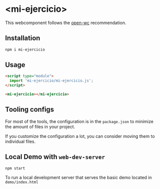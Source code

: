 # \<mi-ejercicio>

This webcomponent follows the [open-wc](https://github.com/open-wc/open-wc) recommendation.

## Installation

```bash
npm i mi-ejercicio
```

## Usage

```html
<script type="module">
  import 'mi-ejercicio/mi-ejercicio.js';
</script>

<mi-ejercicio></mi-ejercicio>
```



## Tooling configs

For most of the tools, the configuration is in the `package.json` to minimize the amount of files in your project.

If you customize the configuration a lot, you can consider moving them to individual files.

## Local Demo with `web-dev-server`

```bash
npm start
```

To run a local development server that serves the basic demo located in `demo/index.html`
